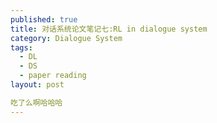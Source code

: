 ```yaml
---
published: true
title: 对话系统论文笔记七:RL in dialogue system
category: Dialogue System
tags: 
  - DL
  - DS
  - paper reading
layout: post

吃了么啊哈哈哈
---
```


